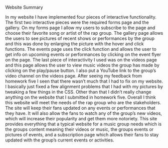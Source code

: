 Website Summary

In my website I have implemented four pieces of interactive functionality. The first two interactive pieces were the required forms page and the gallery. On my forms page I allow my users to subscribe to the page and choose their favorite song or artist of the rap group. The gallery page allows the users to see pictures of recent shows or performances by the group and this was done by enlarging the picture with the hover and click functions. The events page uses the click function and allows the user to get info on upcoming events or performances by clicking on the event flyer on the page. The last piece of interactivity I used was on the videos page and this page allows the user to view music videos the group has made by clicking on the play/pause button. I also put a YouTube link to the group’s video channel on the videos page.
	After seeing my feedback from homework five I seen that there wasn’t much that I had to fix on my website. I basically just fixed a few alignment problems that I had with my pictures by tweaking a few things in the CSS. Other than that I didn’t really change anything on the website that I submitted in homework five.
	Overall I think this website will meet the needs of the rap group who are the stakeholders. The site will keep their fans updated on any events or performances that they have. It will also allow the fans to watch any of the group’s new videos, which will increase their popularity and get them more notoriety. This site provides everything that a typical website for a music group needs which is the groups content meaning their videos or music, the groups events or pictures of events, and a subscription page which allows their fans to stay updated with the group’s current events or activities.
